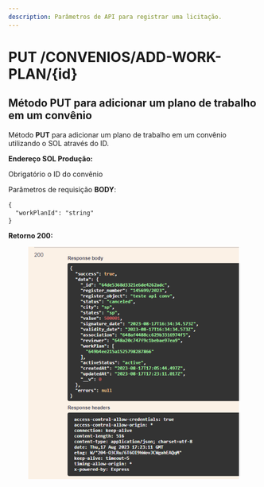 ```yaml
---
description: Parâmetros de API para registrar uma licitação.
---
```


# PUT /CONVENIOS/ADD-WORK-PLAN/{id}

## Método PUT para adicionar um plano de trabalho em um convênio

Método **PUT** para adicionar um plano de trabalho em um convênio utilizando o SOL através do ID.

**Endereço SOL Produção:**&#x20;

Obrigatório o ID do convênio

Parâmetros de requisição **BODY**:

```
{
  "workPlanId": "string"
}
```

**Retorno 200:**

<figure><img src="../../.gitbook/assets/Screenshot_10 (1) (1) (1).png" alt=""><figcaption></figcaption></figure>

